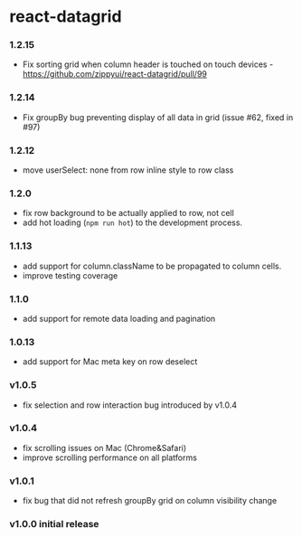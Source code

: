 react-datagrid
=================

### 1.2.15
 * Fix sorting grid when column header is touched on touch devices - https://github.com/zippyui/react-datagrid/pull/99

### 1.2.14
 * Fix groupBy bug preventing display of all data in grid (issue #62, fixed in #97)

### 1.2.12
 * move userSelect: none from row inline style to row class

### 1.2.0
 * fix row background to be actually applied to row, not cell
 * add hot loading (`npm run hot`) to the development process.

### 1.1.13
 * add support for column.className to be propagated to column cells.
 * improve testing coverage

### 1.1.0
 * add support for remote data loading and pagination

### 1.0.13
 * add support for Mac meta key on row deselect

### v1.0.5
 * fix selection and row interaction bug introduced by v1.0.4

### v1.0.4
 * fix scrolling issues on Mac (Chrome&Safari)
 * improve scrolling performance on all platforms

### v1.0.1
 * fix bug that did not refresh groupBy grid on column visibility change

### v1.0.0 initial release